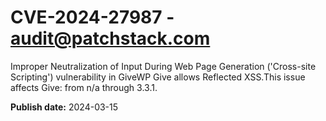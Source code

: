 # CVE-2024-27987 - audit@patchstack.com

Improper Neutralization of Input During Web Page Generation ('Cross-site Scripting') vulnerability in GiveWP Give allows Reflected XSS.This issue affects Give: from n/a through 3.3.1.



**Publish date:** 2024-03-15
